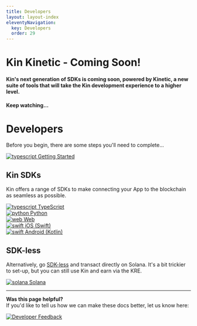 ```yaml
---
title: Developers
layout: layout-index
eleventyNavigation:
  key: Developers
  order: 29
---
```



<div class="kinetic_coming_soon">
<h1>Kin Kinetic - Coming Soon!</h1>
<h4>
Kin's next generation of SDKs is coming soon, powered by Kinetic, a new suite of tools that will take the Kin development experience to a higher level.
</h4>
<h4>
Keep watching...
</h4>


</div>



# Developers



Before you begin, there are some steps you'll need to complete...
<div class='navIcons'>
  <a href='/developers/getting-started/'><div class='navIcon'>
    <img class='navIcon-icon' alt='typescript' src='./images/hourglass-start-solid.svg'>
    <span class='navIcon-text'>Getting Started</span>
  </div></a>
</div>


## Kin SDKs

Kin offers a range of SDKs to make connecting your App to the blockchain as seamless as possible. 

<div class='navIcons'>
  <a href='/developers/typescript/'><div class='navIcon'>
    <img class='navIcon-icon' alt='typescript' src='./images/typescript.svg'>
    <span class='navIcon-text'>TypeScript</span>
  </div></a>
  <a href='/developers/python/'><div class='navIcon'>
    <img class='navIcon-icon' alt='python' src='./images/python2.png'>
    <span class='navIcon-text'>Python</span>
  </div></a>
  <a href='/developers/web/'><div class='navIcon'>
    <img class='navIcon-icon' alt='web' src='./images/circle-nodes-solid.svg'>
    <span class='navIcon-text'>Web</span>
  </div></a>
  <a href='/developers/ios-swift/'><div class='navIcon'>
    <img class='navIcon-icon swiftIcon' alt='swift' src='./images/swift.png'>
    <span class='navIcon-text'>iOS (Swift)</span>
  </div></a>
  <a href='/developers/android-kotlin/'><div class='navIcon'>
    <img class='navIcon-icon' alt='swift' src='./images/kotlin.png'>
    <span class='navIcon-text'>Android (Kotlin)</span>
  </div></a>
</div>

## SDK-less
Alternatively, go [SDK-less](/developers/sdk-less/) and transact directly on Solana. It's a bit trickier to set-up, but you can still use Kin and earn via the KRE.

<div class='navIcons'>
  <a href='/developers/sdk-less/'><div class='navIcon'>
    <img class='navIcon-icon' alt='solana' src='./images/solana.png'>
    <span class='navIcon-text'>Solana</span>
  </div></a>
</div>

***
**Was this page helpful?**<br/>
If you'd like to tell us how we can make these docs better, let us know here:

<div class='navIcons'>
  <a href='https://forms.gle/qhjcDJR59v8RJsaY7' target='_blank'><div class='navIcon'>
    <img class='navIcon-icon' alt='Developer' src='../essentials/images/comment-dots-solid.svg'>
    <span class='navIcon-text'>Feedback</span>
  </div></a>
</div>




